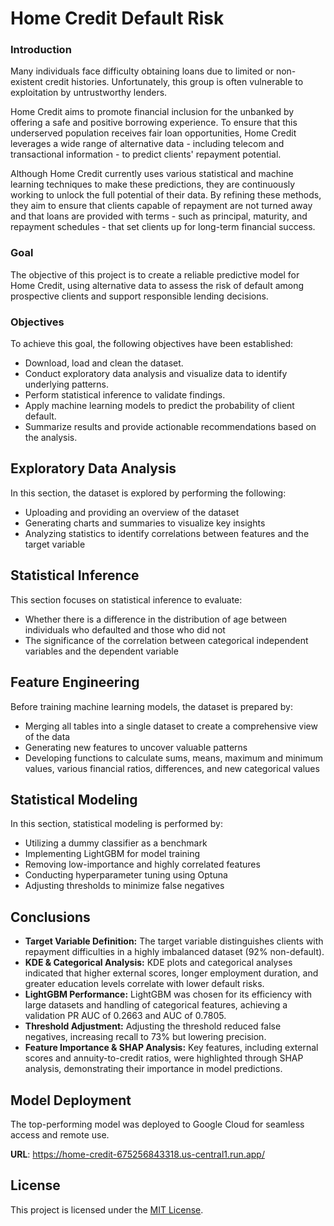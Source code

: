 # Home Credit Default Risk

### Introduction

Many individuals face difficulty obtaining loans due to limited or non-existent credit histories. Unfortunately, this group is often vulnerable to exploitation by untrustworthy lenders.

Home Credit aims to promote financial inclusion for the unbanked by offering a safe and positive borrowing experience. To ensure that this underserved population receives fair loan opportunities, Home Credit leverages a wide range of alternative data - including telecom and transactional information - to predict clients' repayment potential.

Although Home Credit currently uses various statistical and machine learning techniques to make these predictions, they are continuously working to unlock the full potential of their data. By refining these methods, they aim to ensure that clients capable of repayment are not turned away and that loans are provided with terms - such as principal, maturity, and repayment schedules - that set clients up for long-term financial success.

### Goal

The objective of this project is to create a reliable predictive model for Home Credit, using alternative data to assess the risk of default among prospective clients and support responsible lending decisions.

### Objectives

To achieve this goal, the following objectives have been established:

- Download, load and clean the dataset.
- Conduct exploratory data analysis and visualize data to identify underlying patterns.
- Perform statistical inference to validate findings.
- Apply machine learning models to predict the probability of client default.
- Summarize results and provide actionable recommendations based on the analysis.

## Exploratory Data Analysis

In this section, the dataset is explored by performing the following:

- Uploading and providing an overview of the dataset
- Generating charts and summaries to visualize key insights
- Analyzing statistics to identify correlations between features and the target variable

## Statistical Inference

This section focuses on statistical inference to evaluate:

- Whether there is a difference in the distribution of age between individuals who defaulted and those who did not
- The significance of the correlation between categorical independent variables and the dependent variable

## Feature Engineering 

Before training machine learning models, the dataset is prepared by:

- Merging all tables into a single dataset to create a comprehensive view of the data
- Generating new features to uncover valuable patterns
- Developing functions to calculate sums, means, maximum and minimum values, various financial ratios, differences, and new categorical values

## Statistical Modeling

In this section, statistical modeling is performed by:

- Utilizing a dummy classifier as a benchmark
- Implementing LightGBM for model training
- Removing low-importance and highly correlated features
- Conducting hyperparameter tuning using Optuna
- Adjusting thresholds to minimize false negatives

## Conclusions

- **Target Variable Definition:** The target variable distinguishes clients with repayment difficulties in a highly imbalanced dataset (92% non-default).
- **KDE & Categorical Analysis:** KDE plots and categorical analyses indicated that higher external scores, longer employment duration, and greater education levels correlate with lower default risks.
- **LightGBM Performance:** LightGBM was chosen for its efficiency with large datasets and handling of categorical features, achieving a validation PR AUC of 0.2663 and AUC of 0.7805.
- **Threshold Adjustment:** Adjusting the threshold reduced false negatives, increasing recall to 73% but lowering precision.
- **Feature Importance & SHAP Analysis:** Key features, including external scores and annuity-to-credit ratios, were highlighted through SHAP analysis, demonstrating their importance in model predictions.

## Model Deployment

The top-performing model was deployed to Google Cloud for seamless access and remote use.

**URL**: https://home-credit-675256843318.us-central1.run.app/ 

## License

This project is licensed under the [MIT License](LICENSE).

